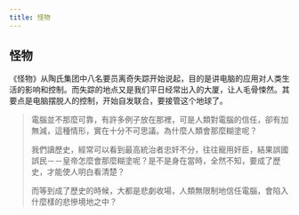 ```yaml
---
title: 怪物
---
```


## 怪物


《怪物》从陶氏集团中八名要员离奇失踪开始说起，目的是讲电脑的应用对人类生活的影响和控制。而失踪的地点又是我们平日经常出入的大厦，让人毛骨悚然。其要点是电脑摆脱人的控制，开始自发联合，要接管这个地球了。

>電腦並不那麼可靠，有許多例子放在那裡，可是人類對電腦的信任，卻有加無減，這種情形，實在十分不可思議。為什麼人類會那麼糊塗呢？
>
>我們讀歷史，經常可以看到最高統治者忠奸不分，往往寵用奸臣，結果誤國誤民－－皇帝怎麼會那麼糊塗呢？是不是身在當時，全然不知，要成了歷史，才能使人明白看清楚？
>
>而等到成了歷史的時候，大都是悲劇收場，人類無限制地信任電腦，會陷入什麼樣的悲慘境地之中？